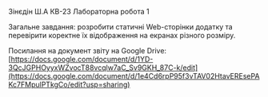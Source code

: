 Зінєдін Ш.А КВ-23 Лабораторна робота 1

Загальне завдання: розробити статичні Web-сторінки додатку та перевірити коректне їх відображення на екранах різного розміру.

Посилання на документ звіту на Google Drive: [https://docs.google.com/document/d/1YD-3QcJGPHOyyxWZvocT88vcqlw7aC_Sv9GKH_87C-k/edit](https://docs.google.com/document/d/1e4Cd6rpP95f3vTAV02HtavEREsePAKc7FMpulPTkgCo/edit?usp=sharing) 
